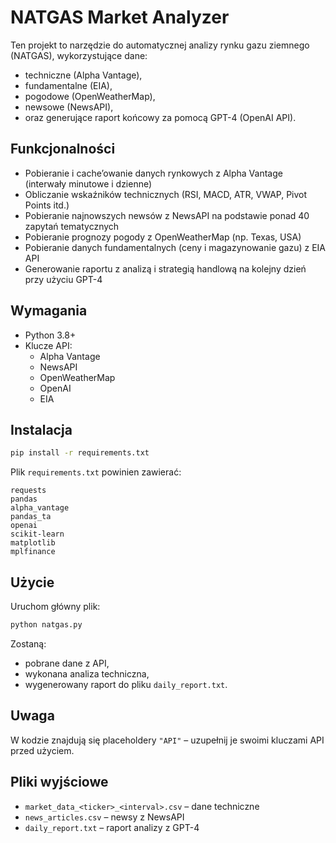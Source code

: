 # NATGAS Market Analyzer

Ten projekt to narzędzie do automatycznej analizy rynku gazu ziemnego (NATGAS), wykorzystujące dane:
- techniczne (Alpha Vantage),
- fundamentalne (EIA),
- pogodowe (OpenWeatherMap),
- newsowe (NewsAPI),
- oraz generujące raport końcowy za pomocą GPT-4 (OpenAI API).

## Funkcjonalności

- Pobieranie i cache’owanie danych rynkowych z Alpha Vantage (interwały minutowe i dzienne)
- Obliczanie wskaźników technicznych (RSI, MACD, ATR, VWAP, Pivot Points itd.)
- Pobieranie najnowszych newsów z NewsAPI na podstawie ponad 40 zapytań tematycznych
- Pobieranie prognozy pogody z OpenWeatherMap (np. Texas, USA)
- Pobieranie danych fundamentalnych (ceny i magazynowanie gazu) z EIA API
- Generowanie raportu z analizą i strategią handlową na kolejny dzień przy użyciu GPT-4

## Wymagania

- Python 3.8+
- Klucze API:
  - Alpha Vantage
  - NewsAPI
  - OpenWeatherMap
  - OpenAI
  - EIA

## Instalacja

```bash
pip install -r requirements.txt
```

Plik `requirements.txt` powinien zawierać:
```
requests
pandas
alpha_vantage
pandas_ta
openai
scikit-learn
matplotlib
mplfinance
```

## Użycie

Uruchom główny plik:

```bash
python natgas.py
```

Zostaną:
- pobrane dane z API,
- wykonana analiza techniczna,
- wygenerowany raport do pliku `daily_report.txt`.

## Uwaga

W kodzie znajdują się placeholdery `"API"` – uzupełnij je swoimi kluczami API przed użyciem.

## Pliki wyjściowe

- `market_data_<ticker>_<interval>.csv` – dane techniczne
- `news_articles.csv` – newsy z NewsAPI
- `daily_report.txt` – raport analizy z GPT-4

